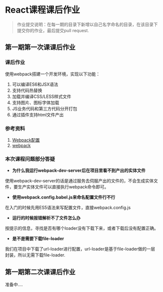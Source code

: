 # React课程课后作业

> 作业提交说明：在每一期的目录下新增以自己名字命名的目录，在该目录下提交你的作业，最后提交pull request.

## 第一期第一次课课后作业

### 课后作业
使用webpack搭建一个开发环境，实现以下功能：

1. 可以编译ES6和JSX语法
2. 支持代码热替换
3. 加载并编译CSS/LESS样式文件
4. 支持图片、图标字体加载
5. JS业务代码和第三方代码分开打包
6. 通过插件支持html文件产出

### 参考资料
1. [Webpack配置](http://guoyongfeng.github.io/idoc/html/React%E8%AF%BE%E7%A8%8B%E4%B8%93%E9%A2%98/%E5%A2%9E%E5%BC%BAWebpack%E9%85%8D%E7%BD%AE.html)
2. [webpack](http://webpack.github.io/)

### 本次课程问题部分答疑

- **为什么我运行webpack-dev-server后在项目里看不到产出的实体文件**

使用webpack-dev-server的话是通过服务去伺服产出的文件的，不会生成实体文件，要生产实体文件可以直接执行webpack命令即可。
- **使用webpack.config.babel.js来命名配置文件行不行**

在入门的时候先用ES5语法来写配置文件，直接webpack.config.js
- **运行的时候报错解析不了文件怎么办**

按提示的信息，寻找是否有哪个loader没有下载下来，或者下载后没有配置正确。
- **是不是需要下载file-loader**

我们在项目中下载了url-loader进行配置，url-loader是基于file-loader做的一层封装，所以无需下载file-loader.

## 第一期第二次课课后作业

准备中....
